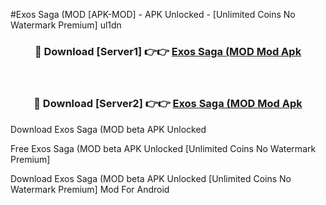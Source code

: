 #Exos Saga (MOD [APK-MOD] - APK Unlocked - [Unlimited Coins No Watermark Premium] ul1dn



<div align="center">

<h3>🔴 Download [Server1] 👉👉 <a href="https://momento.my/?title=Exos_Saga_(MOD">Exos Saga (MOD Mod Apk</a></h3><br>

<h3>🔴 Download [Server2] 👉👉 <a href="https://momento.my/?title=Exos_Saga_(MOD">Exos Saga (MOD Mod Apk</a></h3>
</div>



Download Exos Saga (MOD beta APK Unlocked

Free Exos Saga (MOD beta APK Unlocked [Unlimited Coins No Watermark Premium]

Download Exos Saga (MOD beta APK Unlocked [Unlimited Coins No Watermark Premium] Mod For Android

